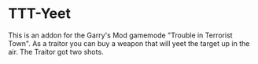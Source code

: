 # TTT-Yeet

This is an addon for the Garry's Mod gamemode "Trouble in Terrorist Town".
As a traitor you can buy a weapon that will yeet the target up in the air.
The Traitor got two shots.
